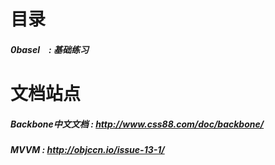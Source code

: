 # 目录
##### 0basel　: 基础练习

# 文档站点
##### Backbone中文文档 : http://www.css88.com/doc/backbone/
##### MVVM : http://objccn.io/issue-13-1/